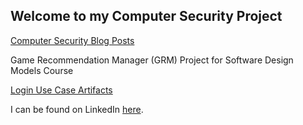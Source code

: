 ## Welcome to my Computer Security Project

[Computer Security Blog Posts](https://oneexists.github.io/blog/all)

Game Recommendation Manager (GRM) Project for Software Design Models Course

[Login Use Case Artifacts](https://oneexists.github.io/html/GRM_Login_Use_Case.html)

I can be found on LinkedIn [here](https://www.linkedin.com/in/skylar-lynner-826079188/).
